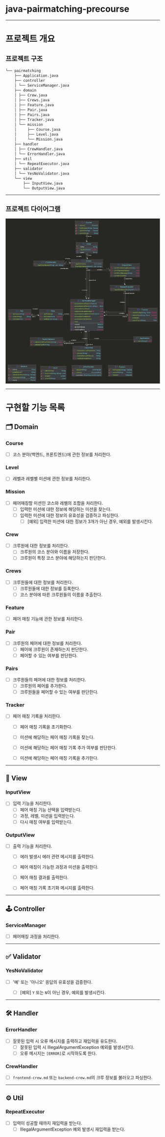 # java-pairmatching-precourse


---

# 프로젝트 개요

## 프로젝트 구조

```plaintext
└── pairmatching
    ├── Application.java
    ├── controller
    │ └── ServiceManager.java
    ├── domain
    │ ├── Crew.java
    │ ├── Crews.java
    │ ├── Feature.java
    │ ├── Pair.java
    │ ├── Pairs.java
    │ ├── Tracker.java
    │ └── mission
    │     ├── Course.java
    │     ├── Level.java
    │     └── Mission.java
    ├── handler
    │ ├── CrewHandler.java
    │ └── ErrorHandler.java
    ├── util
    │ └── RepeatExecutor.java
    ├── validator
    │ └── YesNoValidator.java
    └── view
        ├── InputView.java
        └── OutputView.java
```


---

## 프로젝트 다이어그램

![프로젝트 다이어그램](./main.png)


---

# 구현할 기능 목록

## 🗂️ Domain

### Course
- [ ] 코스 분야(백엔드, 프론트엔드)에 관한 정보를 처리한다.

### Level
- [ ] 레벨과 레벨별 미션에 관한 정보를 처리한다.

### Mission
- [ ] 페어매칭할 미션인 코스와 레벨의 조합을 처리한다.
  - [ ] 입력한 미션에 대한 정보에 해당하는 미션을 찾는다.
  - [ ] 입력한 미션에 대한 정보의 유효성을 검증하고 파싱한다.
    - [ ] [예외] 입력한 미션에 대한 정보가 3개가 아닌 경우, 예외를 발생시킨다.

### Crew
- [ ] 크루원에 대한 정보를 처리한다.
  - [ ] 크루원의 코스 분야와 이름을 저장한다.
  - [ ] 크루원이 특정 코스 분야에 해당하는지 판단한다.

### Crews
- [ ] 크루원들에 대한 정보를 처리한다.
  - [ ] 크루원들에 대한 정보를 등록한다.
  - [ ] 코스 분야에 따른 크루원들의 이름을 추출한다.

### Feature
- [ ] 페어 매칭 기능에 관한 정보를 처리한다.

### Pair
- [ ] 크루원의 페어에 대한 정보를 처리한다.
  - [ ] 페어에 크루원이 존재하는지 판단한다.
  - [ ] 페어할 수 있는 여부를 판단한다.

### Pairs
- [ ] 크루원들의 페어에 대한 정보를 처리한다.
  - [ ] 크루원의 페어를 추가한다.
  - [ ] 크루원들을 페어할 수 있는 여부를 판단한다.

### Tracker
- [ ] 페어 매칭 기록을 처리한다.
  - [ ] 페어 매칭 기록을 초기화한다.
  - [ ] 미션에 해당하는 페어 매칭 기록을 찾는다.
  - [ ] 미션에 해당하는 페어 매칭 기록 추가 여부를 판단한다.
  - [ ] 미션에 해당하는 페어 매칭 기록을 추가한다.


---

## 👀 View

### InputView
- [ ] 입력 기능을 처리한다.
  - [ ] 페어 매칭 기능 선택을 입력받는다.
  - [ ] 과정, 레벨, 미션을 입력받는다.
  - [ ] 다시 매칭 여부를 입력받는다.

### OutputView
- [ ] 출력 기능을 처리한다.
  - [ ] 에러 발생시 에러 관련 메시지를 출력한다.
  - [ ] 페어 매칭이 가능한 과정과 미션을 출력한다.
  - [ ] 페어 매칭 결과를 출력한다.
  - [ ] 페어 매칭 기록 초기화 메시지를 출력한다.


---

## 🕹️ Controller

### ServiceManager
- [ ] 페어매칭 과정을 처리한다.


---

## ✅ Validator

### YesNoValidator
- [ ] '예' 또는 '아니오' 응답의 유효성을 검증한다.
  - [ ] [예외] `Y` 또는 `N`이 아닌 경우, 예외를 발생시킨다.


---

## 🛠 Handler

### ErrorHandler
- [ ] 잘못된 입력 시 오류 메시지를 출력하고 재입력을 유도한다.
  - [ ] 잘못된 입력 시 IllegalArgumentException 예외를 발생시킨다.
  - [ ] 오류 메시지는 `[ERROR]`로 시작하도록 한다.

### CrewHandler
- [ ] `frontend-crew.md` 또는 `backend-crew.md`의 크루 정보를 불러오고 파싱한다.


---

## ⚙️ Util

### RepeatExecutor
- [ ] 입력이 성공할 때까지 재입력을 받는다.
  - [ ] IllegalArgumentException 예외 발생시 재입력을 받는다.
